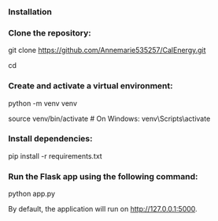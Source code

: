 ### Installation


### Clone the repository:


git clone https://github.com/Annemarie535257/CalEnergy.git

cd <CalEnergy>

### Create and activate a virtual environment:


python -m venv venv

source venv/bin/activate    # On Windows: venv\Scripts\activate

### Install dependencies:


pip install -r requirements.txt


### Run the Flask app using the following command:

python app.py


By default, the application will run on http://127.0.0.1:5000.

